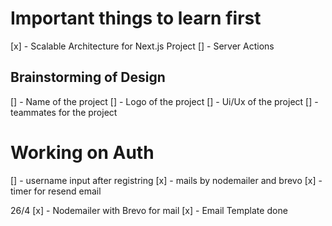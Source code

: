 # Important things to learn first

[x] - Scalable Architecture for Next.js Project
[] - Server Actions

## Brainstorming of Design

[] - Name of the project
[] - Logo of the project
[] - Ui/Ux of the project
[] - teammates for the project

# Working on Auth

[] - username input after registring
[x] - mails by nodemailer and brevo
[x] - timer for resend email

<!-- Will work on this -->

26/4
[x] - Nodemailer with Brevo for mail
[x] - Email Template done
